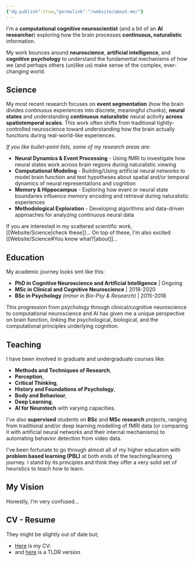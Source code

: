 ```yaml
---
{"dg-publish":true,"permalink":"/website/about-me/"}
---
```



I'm a **computational cognitive neuroscientist** (and a bit of an **AI researcher**) exploring how the brain processes **continuous, naturalistic** information. 

My work bounces around **neuroscience**, **artificial intelligence**, and **cognitive** **psychology** to understand the fundamental mechanisms of how we (and perhaps others (un)like us) make sense of the complex, ever-changing world.

## Science

My most recent research focuses on **event segmentation** (how the brain divides continuous experiences into discrete, meaningful chunks), **neural states** and understanding **continuous** **naturalistic** neural activity **across spatiotemporal scales**. This work often shifts from traditional tightly-controlled neuroscience toward understanding how the brain actually functions during real-world-like experiences.

*If you like bullet-point lists, some of my research areas are:*

- **Neural Dynamics & Event Processing** - Using fMRI to investigate how neural states work across brain regions during naturalistic viewing
- **Computational Modeling** - Building/Using artificial neural networks to model brain function and test hypotheses about spatial and/or temporal dynamics of neural representations and cognition
- **Memory & Hippocampus** - Exploring how event or neural state boundaries influence memory encoding and retrieval during naturalistic experiences
- **Methodological Exploration** - Developing algorithms and data-driven approaches for analyzing continuous neural data

If you are interested in my scattered scientific work, [[Website/Science\|check these]]...
On top of these, I'm also excited [[Website/Science#You know what?\|about]]... 
## Education

My academic journey looks smt like this:

- **PhD in Cognitive Neuroscience and Artificial Intelligence** | Ongoing
- **MSc in Clinical and Cognitive Neuroscience** |  2018-2020
- **BSc in Psychology**  *(minor in Bio-Psy & Research)* | 2015-2018

This progression from psychology through clinical/cognitive neuroscience to computational neuroscience and AI has given me a unique perspective on brain function, linking the psychological, biological, and the computational principles underlying cognition.

## Teaching

I have been involved in graduate and undergraduate courses like:
- **Methods and Techniques of Research**, 
- **Perception**, 
- **Critical Thinking**,  
- **History and Foundations of Psychology**,
- **Body and Behaviour**,
- **Deep Learning**,
- **AI for Neurotech**
with varying capacities.

I've also **supervised** students on **BSc** and **MSc** **research** projects, ranging from traditional and/or  deep learning modelling of fMRI data (or comparing it with artificial neural networks and their internal mechanisms) to automating behavior detection from video data.

 I've been fortunate to go through almost all of my higher education with **problem based learning (PBL)** at both ends of the teaching/learning journey. I stand by its principles and think they offer a very solid set of heuristics to teach how to learn. 
## My Vision

Honestly, I'm very confused...

## CV - Resume

They might be slightly out of date but;
- [Here](https://docs.google.com/document/d/1dl3VlWClQ1oAh8ykqRZLKz7AQmGIrUe2I5_aU2oQy9U/edit?usp=sharing) is my CV:
- and [here](https://docs.google.com/document/d/12Izoena50_La7K91od3saGj-N1V05PrTsi_RUKc36Vs/edit?usp=sharing) is a TLDR version

